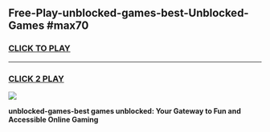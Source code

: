 
## Free-Play-unblocked-games-best-Unblocked-Games #max70
<h3>
<a href="https://news.freeplayer.one?title=unblocked-games-best&ref=8M">CLICK TO PLAY</a></h3>
<hr>

<h3>
<a href="https://news.freeplayer.one?title=unblocked-games-best&ref=8M">CLICK 2 PLAY</a>
  
</h3>

<a href="https://news.freeplayer.one?title=unblocked-games-best&ref=8M"><img src="https://clearcache.store/games.png"></a>


**unblocked-games-best games unblocked: Your Gateway to Fun and Accessible Online Gaming**
